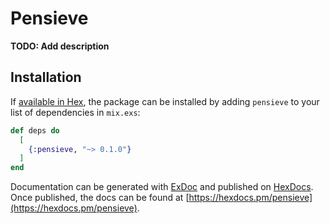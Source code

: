 # Pensieve

**TODO: Add description**

## Installation

If [available in Hex](https://hex.pm/docs/publish), the package can be installed
by adding `pensieve` to your list of dependencies in `mix.exs`:

```elixir
def deps do
  [
    {:pensieve, "~> 0.1.0"}
  ]
end
```

Documentation can be generated with [ExDoc](https://github.com/elixir-lang/ex_doc)
and published on [HexDocs](https://hexdocs.pm). Once published, the docs can
be found at [https://hexdocs.pm/pensieve](https://hexdocs.pm/pensieve).

